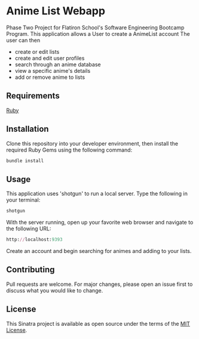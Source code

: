 # Anime List Webapp
Phase Two Project for Flatiron School's Software Engineering Bootcamp Program. This application allows a User to create a AnimeList account The user can then
- create or edit lists
- create and edit user profiles
- search through an anime database
- view a specific anime's details
- add or remove anime to lists

## Requirements
[Ruby](https://www.ruby-lang.org/en/)

## Installation
Clone this repository into your developer environment, then install the required Ruby Gems using the following command:
```ruby
bundle install
```

## Usage
This application uses 'shotgun' to run a local server. Type the following in your terminal:
```ruby
shotgun
```
With the server running, open up your favorite web browser and navigate to the following URL:
```ruby
http://localhost:9393
```
Create an account and begin searching for animes and adding to your lists.

## Contributing
Pull requests are welcome. For major changes, please open an issue first to discuss what you would like to change.

## License
This Sinatra project is available as open source under the terms of the [MIT License](https://opensource.org/licenses/MIT).
